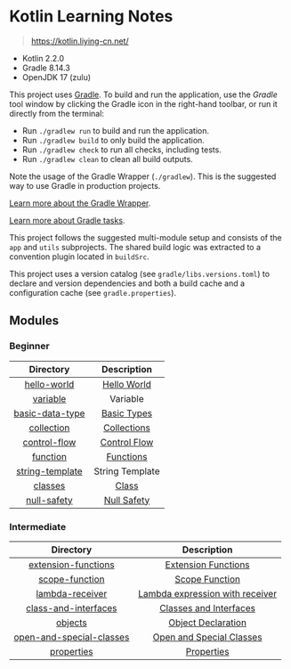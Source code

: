 # Kotlin Learning Notes

> https://kotlin.liying-cn.net/

- Kotlin 2.2.0
- Gradle 8.14.3
- OpenJDK 17 (zulu)

This project uses [Gradle](https://gradle.org/).
To build and run the application, use the *Gradle* tool window by clicking the Gradle icon in the right-hand toolbar,
or run it directly from the terminal:

* Run `./gradlew run` to build and run the application.
* Run `./gradlew build` to only build the application.
* Run `./gradlew check` to run all checks, including tests.
* Run `./gradlew clean` to clean all build outputs.

Note the usage of the Gradle Wrapper (`./gradlew`).
This is the suggested way to use Gradle in production projects.

[Learn more about the Gradle Wrapper](https://docs.gradle.org/current/userguide/gradle_wrapper.html).

[Learn more about Gradle tasks](https://docs.gradle.org/current/userguide/command_line_interface.html#common_tasks).

This project follows the suggested multi-module setup and consists of the `app` and `utils` subprojects.
The shared build logic was extracted to a convention plugin located in `buildSrc`.

This project uses a version catalog (see `gradle/libs.versions.toml`) to declare and version dependencies
and both a build cache and a configuration cache (see `gradle.properties`).

## Modules

### Beginner

|              Directory               |                                Description                                 |
|:------------------------------------:|:--------------------------------------------------------------------------:|
|     [hello-world](./hello-world)     |  [Hello World](https://kotlin.liying-cn.net/kotlin-tour-hello-world.html)  |
|        [variable](./variable)        |                                  Variable                                  |
| [basic-data-type](./basic-data-type) |  [Basic Types](https://kotlin.liying-cn.net/kotlin-tour-basic-types.html)  |
|      [collection](./collection)      |  [Collections](https://kotlin.liying-cn.net/kotlin-tour-collections.html)  |
|    [control-flow](./control-flow)    | [Control Flow](https://kotlin.liying-cn.net/kotlin-tour-control-flow.html) |
|        [function](./function)        |    [Functions](https://kotlin.liying-cn.net/kotlin-tour-functions.html)    |
| [string-template](./string-template) |                              String Template                               |       
|         [classes](./classes)         |       [Class](https://kotlin.liying-cn.net/kotlin-tour-classes.html)       |
|     [null-safety](./null-safety)     |  [Null Safety](https://kotlin.liying-cn.net/kotlin-tour-null-safety.html)  |

### Intermediate

|                       Directory                        |                                                  Description                                                   |
|:------------------------------------------------------:|:--------------------------------------------------------------------------------------------------------------:|
|      [extension-functions](./extension-functions)      |     [Extension Functions](https://kotlin.liying-cn.net/kotlin-tour-intermediate-extension-functions.html)      |
|           [scope-function](./scope-function)           |          [Scope Function](https://kotlin.liying-cn.net/kotlin-tour-intermediate-scope-functions.html)          |
|          [lambda-receiver](./lambda-receiver)          | [Lambda expression with receiver](https://kotlin.liying-cn.net/kotlin-tour-intermediate-lambdas-receiver.html) |
|    [class-and-interfaces](./classes-and-interfaces)    |    [Classes and Interfaces](https://kotlin.liying-cn.net/kotlin-tour-intermediate-classes-interfaces.html)     |
|                  [objects](./objects)                  |            [Object Declaration](https://kotlin.liying-cn.net/kotlin-tour-intermediate-objects.html)            |
| [open-and-special-classes](./open-and-special-classes) |  [Open and Special Classes](https://kotlin.liying-cn.net/kotlin-tour-intermediate-open-special-classes.html)   |
|               [properties](./properties)               |              [Properties](https://kotlin.liying-cn.net/kotlin-tour-intermediate-properties.html)               |
